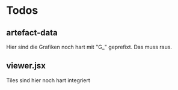 # Todos

## artefact-data
Hier sind die Grafiken noch hart mit "G_" geprefixt. Das muss raus.

## viewer.jsx
Tiles sind hier noch hart integriert
